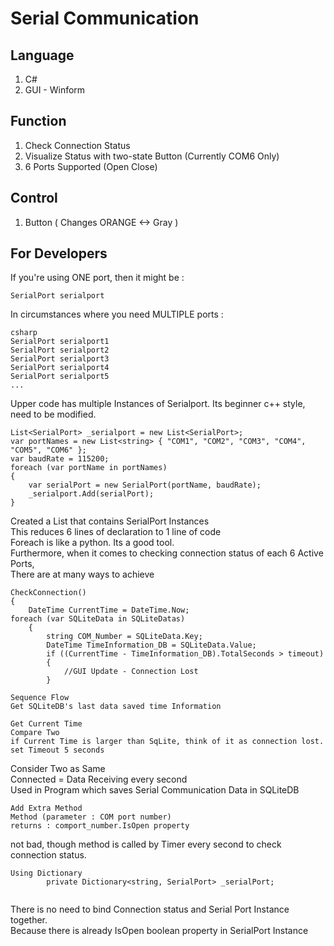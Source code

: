 # Serial Communication 

## Language
1. C#
2. GUI - Winform

## Function
1. Check Connection Status
2. Visualize Status with two-state Button (Currently COM6 Only)
3. 6 Ports Supported (Open Close)

## Control
1. Button ( Changes ORANGE <-> Gray )


## For Developers

If you're using ONE port, then it might be :  

```SerialPort serialport``` 

In circumstances where you need MULTIPLE ports :  

```
csharp
SerialPort serialport1  
SerialPort serialport2  
SerialPort serialport3  
SerialPort serialport4  
SerialPort serialport5  
...  
```

Upper code has multiple Instances of Serialport. 
Its beginner c++ style, need to be modified.  

```
List<SerialPort> _serialport = new List<SerialPort>;  
var portNames = new List<string> { "COM1", "COM2", "COM3", "COM4", "COM5", "COM6" };  
var baudRate = 115200;              
foreach (var portName in portNames)
{
    var serialPort = new SerialPort(portName, baudRate);
    _serialport.Add(serialPort);
}
```
Created a List that contains SerialPort Instances  
This reduces 6 lines of declaration to 1 line of code  
Foreach is like a python. Its a good tool.  
Furthermore, when it comes to checking connection status of each 6 Active Ports,  
There are at many ways to achieve  

```
CheckConnection()
{
    DateTime CurrentTime = DateTime.Now;
foreach (var SQLiteData in SQLiteDatas)
    {
        string COM_Number = SQLiteData.Key;
        DateTime TimeInformation_DB = SQLiteData.Value;
        if ((CurrentTime - TimeInformation_DB).TotalSeconds > timeout)
        {
            //GUI Update - Connection Lost
        }  

Sequence Flow
Get SQLiteDB's last data saved time Information  

Get Current Time
Compare Two  
if Current Time is larger than SqLite, think of it as connection lost.
set Timeout 5 seconds
```

Consider Two as Same  
Connected = Data Receiving every second  
Used in Program which saves Serial Communication Data in SQLiteDB  


```
Add Extra Method
Method (parameter : COM port number)
returns : comport_number.IsOpen property
```
not bad, though method is called by Timer every second to check connection status.  

```
Using Dictionary
        private Dictionary<string, SerialPort> _serialPort;
 
```
There is no need to bind Connection status and Serial Port Instance together.  
Because there is already IsOpen boolean property in SerialPort Instance  


